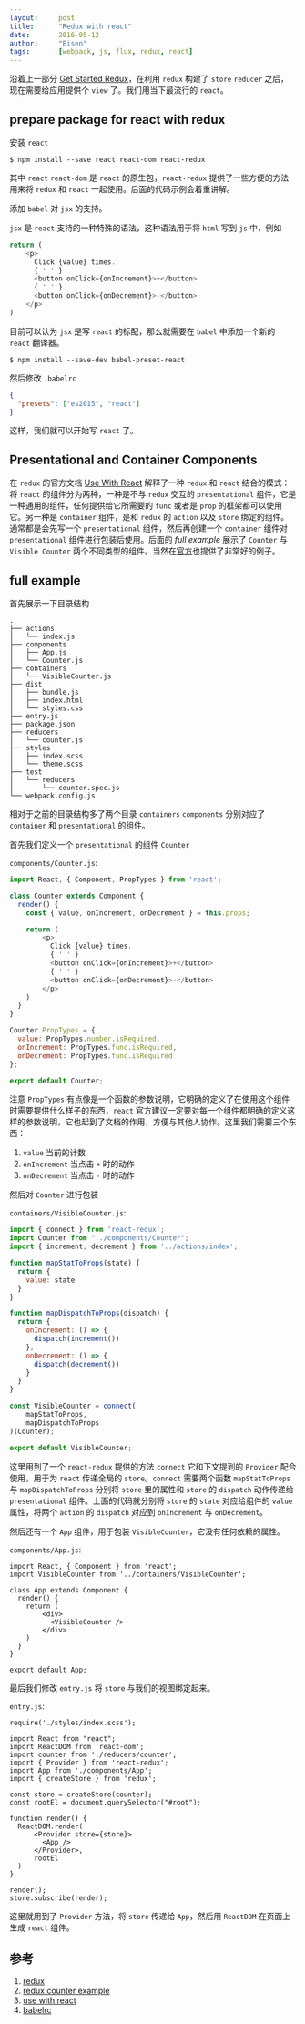 ```yaml
---
layout:     post
title:      "Redux with react"
date:       2016-05-12
author:     "Eisen"
tags:       [webpack, js, flux, redux, react]
---
```


沿着上一部分 [Get Started Redux](/redux-get-started)，在利用 `redux` 构建了 `store` `reducer` 之后，现在需要给应用提供个 `view` 了。我们用当下最流行的 `react`。

## prepare package for react with redux

安装 `react`

    $ npm install --save react react-dom react-redux
    
其中 `react` `react-dom` 是 `react` 的原生包，`react-redux` 提供了一些方便的方法用来将 `redux` 和 `react` 一起使用。后面的代码示例会着重讲解。

添加 `babel` 对 `jsx` 的支持。

`jsx` 是 `react` 支持的一种特殊的语法，这种语法用于将 `html` 写到 `js` 中，例如

```js
return (
    <p>
      Click {value} times.
      { ' ' }
      <button onClick={onIncrement}>+</button>
      { ' ' }
      <button onClick={onDecrement}>-</button>
    </p>
)
```

目前可以认为 `jsx` 是写 `react` 的标配，那么就需要在 `babel` 中添加一个新的 `react` 翻译器。

    $ npm install --save-dev babel-preset-react
    
然后修改 `.babelrc`

```json
{
  "presets": ["es2015", "react"]
}
```

这样，我们就可以开始写 `react` 了。

## Presentational and Container Components

在 `redux` 的官方文档 [Use With React](https://redux.js.org/docs/basics/UsageWithReact.html) 解释了一种 `redux` 和 `react` 结合的模式：将 `react` 的组件分为两种，一种是不与 `redux` 交互的 `presentational` 组件，它是一种通用的组件，任何提供给它所需要的 `func` 或者是 `prop` 的框架都可以使用它。另一种是 `container` 组件，是和 `redux` 的 `action` 以及 `store` 绑定的组件。通常都是会先写一个 `presentational` 组件，然后再创建一个 `container` 组件对 `presentational` 组件进行包装后使用。后面的 *full example* 展示了 `Counter` 与 `Visible Counter` 两个不同类型的组件。当然在[官方](https://redux.js.org/docs/basics/UsageWithReact.html)也提供了非常好的例子。

## full example

首先展示一下目录结构

```
.
├── actions
│   └── index.js
├── components
│   ├── App.js
│   └── Counter.js
├── containers
│   └── VisibleCounter.js
├── dist
│   ├── bundle.js
│   ├── index.html
│   └── styles.css
├── entry.js
├── package.json
├── reducers
│   └── counter.js
├── styles
│   ├── index.scss
│   └── theme.scss
├── test
│   └── reducers
│       └── counter.spec.js
└── webpack.config.js
```

相对于之前的目录结构多了两个目录 `containers` `components` 分别对应了 `container` 和 `presentational` 的组件。

首先我们定义一个 `presentational` 的组件 `Counter`

`components/Counter.js`:

```js
import React, { Component, PropTypes } from 'react';

class Counter extends Component {
  render() {
    const { value, onIncrement, onDecrement } = this.props;

    return (
        <p>
          Click {value} times.
          { ' ' }
          <button onClick={onIncrement}>+</button>
          { ' ' }
          <button onClick={onDecrement}>-</button>
        </p>
    )
  }
}

Counter.PropTypes = {
  value: PropTypes.number.isRequired,
  onIncrement: PropTypes.func.isRequired,
  onDecrement: PropTypes.func.isRequired
};

export default Counter;
```

注意 `PropTypes` 有点像是一个函数的参数说明，它明确的定义了在使用这个组件时需要提供什么样子的东西，`react` 官方建议一定要对每一个组件都明确的定义这样的参数说明，它也起到了文档的作用，方便与其他人协作。这里我们需要三个东西：

1. `value` 当前的计数
2. `onIncrement` 当点击 `+` 时的动作
3. `onDecrement` 当点击 `-` 时的动作

然后对 `Counter` 进行包装

`containers/VisibleCounter.js`:

```js
import { connect } from 'react-redux';
import Counter from "../components/Counter";
import { increment, decrement } from '../actions/index';

function mapStatToProps(state) {
  return {
    value: state
  }
}

function mapDispatchToProps(dispatch) {
  return {
    onIncrement: () => {
      dispatch(increment())
    },
    onDecrement: () => {
      dispatch(decrement())
    }
  }
}

const VisibleCounter = connect(
    mapStatToProps,
    mapDispatchToProps
)(Counter);

export default VisibleCounter;
```

这里用到了一个 `react-redux` 提供的方法 `connect` 它和下文提到的 `Provider` 配合使用，用于为 `react` 传递全局的 `store`。`connect` 需要两个函数 `mapStatToProps` 与 `mapDispatchToProps` 分别将 `store` 里的属性和 `store` 的 `dispatch` 动作传递给 `presentational` 组件。上面的代码就分别将 `store` 的 `state` 对应给组件的 `value` 属性，将两个 `action` 的 `dispatch` 对应到 `onIncrement` 与 `onDecrement`。

然后还有一个 `App` 组件，用于包装 `VisibleCounter`，它没有任何依赖的属性。

`components/App.js`:

```
import React, { Component } from 'react';
import VisibleCounter from '../containers/VisibleCounter';

class App extends Component {
  render() {
    return (
        <div>
          <VisibleCounter />
        </div>
    )
  }
}

export default App;
```

最后我们修改 `entry.js` 将 `store` 与我们的视图绑定起来。

`entry.js`:

```
require('./styles/index.scss');

import React from "react";
import ReactDOM from 'react-dom';
import counter from './reducers/counter';
import { Provider } from 'react-redux';
import App from './components/App';
import { createStore } from 'redux';

const store = createStore(counter);
const rootEl = document.querySelector("#root");

function render() {
  ReactDOM.render(
      <Provider store={store}>
        <App />
      </Provider>,
      rootEl
  )
}

render();
store.subscribe(render);
```

这里就用到了 `Provider` 方法，将 `store` 传递给 `App`，然后用 `ReactDOM` 在页面上生成 `react` 组件。

## 参考

1. [redux](https://redux.js.org)
2. [redux counter example](https://github.com/reactjs/redux/tree/master/examples/counter)
3. [use with react](https://redux.js.org/docs/basics/UsageWithReact.html)
4. [babelrc](https://babeljs.io/docs/usage/babelrc/)

